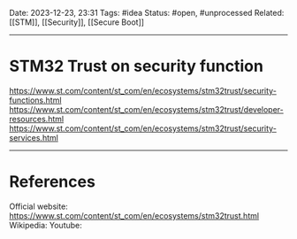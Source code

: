 Date: 2023-12-23, 23:31
Tags: #idea
Status: #open, #unprocessed 
Related: [[STM]], [[Security]], [[Secure Boot]]

---
# STM32 Trust on security function

https://www.st.com/content/st_com/en/ecosystems/stm32trust/security-functions.html
https://www.st.com/content/st_com/en/ecosystems/stm32trust/developer-resources.html
https://www.st.com/content/st_com/en/ecosystems/stm32trust/security-services.html





---
# References
Official website: https://www.st.com/content/st_com/en/ecosystems/stm32trust.html
Wikipedia:
Youtube: